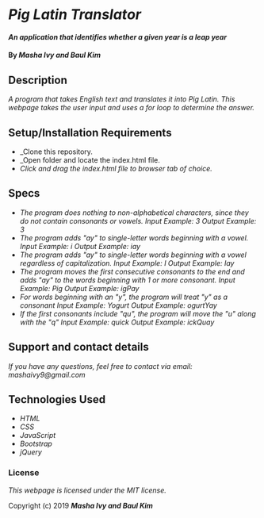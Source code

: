# _Pig Latin Translator_

#### _An application that identifies whether a given year is a leap year_

#### By _**Masha Ivy and Baul Kim**_

## Description

_A program that takes English text and translates it into Pig Latin. This webpage takes the user input and uses a for loop to determine the answer._

## Setup/Installation Requirements

* _Clone this repository.
* _Open folder and locate the index.html file.
* _Click and drag the index.html file to browser tab of choice._


## Specs

* _The program does nothing to non-alphabetical characters, since they do not contain consonants or vowels._
_Input Example: 3_
_Output Example: 3_
* _The program adds "ay" to single-letter words beginning with a vowel._
_Input Example: i_
_Output Example: iay_
* _The program adds "ay" to single-letter words beginning with a vowel regardless of capitalization._
_Input Example: I_
_Output Example: Iay_
* _The program moves the first consecutive consonants to the end and adds "ay" to the words beginning with 1 or more consonant._
_Input Example: Pig_
_Output Example: igPay_
* _For words beginning with an "y", the program will treat "y" as a consonant_
_Input Example: Yogurt_
_Output Example: ogurtYay_
* _If the first consonants include "qu", the program will move the "u" along with the "q"_
_Input Example: quick_
_Output Example: ickQuay_

## Support and contact details

_If you have any questions, feel free to contact via email: mashaivy9@gmail.com_

## Technologies Used

* _HTML_
* _CSS_
* _JavaScript_
* _Bootstrap_
* _jQuery_

### License

*_This webpage is licensed under the MIT license._*

Copyright (c) 2019 **_Masha Ivy and Baul Kim_**
